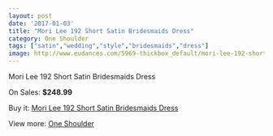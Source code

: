 ```yaml
---
layout: post
date: '2017-01-03'
title: "Mori Lee 192 Short Satin Bridesmaids Dress"
category: One Shoulder
tags: ["satin","wedding","style","bridesmaids","dress"]
image: http://www.eudances.com/5969-thickbox_default/mori-lee-192-short-satin-bridesmaids-dress.jpg
---
```

Mori Lee 192 Short Satin Bridesmaids Dress

On Sales: **$248.99**
<a href="https://www.eudances.com/en/one-shoulder/2119-mori-lee-192-short-satin-bridesmaids-dress.html"><amp-img layout="responsive" width="600" height="600" src="//www.eudances.com/5969-thickbox_default/mori-lee-192-short-satin-bridesmaids-dress.jpg" alt="Mori Lee 192 Short Satin Bridesmaids Dress 0" /></a>

Buy it: [Mori Lee 192 Short Satin Bridesmaids Dress](https://www.eudances.com/en/one-shoulder/2119-mori-lee-192-short-satin-bridesmaids-dress.html "Mori Lee 192 Short Satin Bridesmaids Dress")

View more: [One Shoulder](https://www.eudances.com/en/23-one-shoulder "One Shoulder")